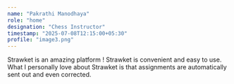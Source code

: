 ```yaml
---
name: "Pakrathi Manodhaya"
role: "home"
designation: "Chess Instructor"
timestamp: "2025-07-08T12:15:00+05:30"
profile: "image3.png"
---
```


Strawket is an amazing platform ! Strawket is convenient and easy to use. 
What I personally love about Strawket is that assignments are automatically sent out and even corrected. 
 
